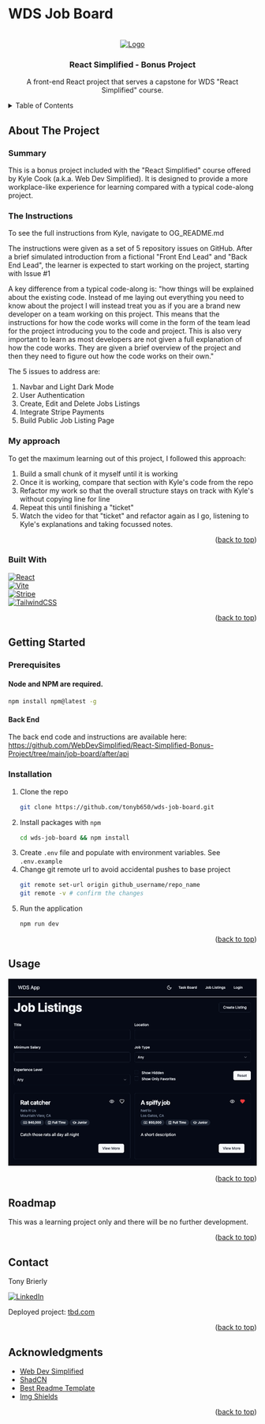 # WDS Job Board
<a id="readme-top"></a>
<!-- PROJECT LOGO -->
<br />
<div align="center">
  <a href="https://courses.webdevsimplified.com/">
    <img src="https://courses.webdevsimplified.com/content-assets/public/eyJhbGciOiJIUzI1NiJ9.eyJvYmplY3Rfa2V5IjoiY2IxbHg1eHJ4YXNvMnlocGl3cjg3cnUyamlteCIsImRvbWFpbiI6ImNvdXJzZXMud2ViZGV2c2ltcGxpZmllZC5jb20ifQ.sih852orbsVSqbH_Ks85JUnpFSN_KbXaS39KKMM_WhM" alt="Logo" width="80" height="80">
  </a>

  <h3 align="center">React Simplified - Bonus Project </h3>

  <p align="center">
    A front-end React project that serves a capstone for WDS "React Simplified" course.
    <br />
  </p>
</div>


<!-- TABLE OF CONTENTS -->
<details>
  <summary>Table of Contents</summary>
  <ol>
    <li>
      <a href="#about-the-project">About The Project</a>
      <ul>
        <li><a href="#built-with">Built With</a></li>
      </ul>
    </li>
    <li>
      <a href="#getting-started">Getting Started</a>
      <ul>
        <li><a href="#prerequisites">Prerequisites</a></li>
        <li><a href="#installation">Installation</a></li>
      </ul>
    </li>
    <li><a href="#usage">Usage</a></li>
    <li><a href="#roadmap">Roadmap</a></li>
    <li><a href="#contact">Contact</a></li>
    <li><a href="#acknowledgments">Acknowledgments</a></li>
  </ol>
</details>



<!-- ABOUT THE PROJECT -->
## About The Project
### Summary
This is a bonus project included with the "React Simplified" course offered by Kyle Cook (a.k.a. Web Dev Simplified). It is designed to provide a more workplace-like experience for learning compared with a typical code-along project.
### The Instructions
To see the full instructions from Kyle, navigate to OG_README.md

The instructions were given as a set of 5 repository issues on GitHub. After a brief simulated introduction from a fictional "Front End Lead" and "Back End Lead", the learner is expected to start working on the project, starting with Issue #1 

A key difference from a typical code-along is: "how things will be explained about the existing code. Instead of me laying out everything you need to know about the project I will instead treat you as if you are a brand new developer on a team working on this project. This means that the instructions for how the code works will come in the form of the team lead for the project introducing you to the code and project. This is also very important to learn as most developers are not given a full explanation of how the code works. They are given a brief overview of the project and then they need to figure out how the code works on their own."

The 5 issues to address are:
1. Navbar and Light Dark Mode
2. User Authentication
3. Create, Edit and Delete Jobs Listings
4. Integrate Stripe Payments
5. Build Public Job Listing Page

### My approach
To get the maximum learning out of this project, I followed this approach:
1) Build a small chunk of it myself until it is working
2) Once it is working, compare that section with Kyle's code from the repo
3) Refactor my work so that the overall structure stays on track with Kyle's without copying line for line
4) Repeat this until finishing a "ticket"
5) Watch the video for that "ticket" and refactor again as I go, listening to Kyle's explanations and taking focussed notes.

<p align="right">(<a href="#readme-top">back to top</a>)</p>

### Built With
[![React][React.js]][React-url]\
[![Vite][Vite.dev]][Vite-url]\
[![Stripe][Stripe.com]][Stripe-url]\
[![TailwindCSS][TailwindCSS.com]][Tailwind-url]


<p align="right">(<a href="#readme-top">back to top</a>)</p>



<!-- GETTING STARTED -->
## Getting Started

### Prerequisites

#### Node and NPM are required.
  ```sh
  npm install npm@latest -g
  ```

#### Back End
The back end code and instructions are available here: https://github.com/WebDevSimplified/React-Simplified-Bonus-Project/tree/main/job-board/after/api

### Installation
1. Clone the repo
   ```sh
   git clone https://github.com/tonyb650/wds-job-board.git
   ```
2. Install packages with `npm`
   ```sh
   cd wds-job-board && npm install
   ```
3. Create `.env` file and populate with environment variables. See `.env.example`
4. Change git remote url to avoid accidental pushes to base project
   ```sh
   git remote set-url origin github_username/repo_name
   git remote -v # confirm the changes
   ```
5. Run the application
   ```sh
   npm run dev
   ```

<p align="right">(<a href="#readme-top">back to top</a>)</p>



<!-- USAGE EXAMPLES -->
## Usage

![Public Job Listings Screen Shot][public-job-listings-screenshot]

<p align="right">(<a href="#readme-top">back to top</a>)</p>



<!-- ROADMAP -->
## Roadmap

This was a learning project only and there will be no further development.

<p align="right">(<a href="#readme-top">back to top</a>)</p>


<!-- CONTACT -->
## Contact

Tony Brierly

[![LinkedIn][linkedin-shield]][linkedin-url]

Deployed project: [tbd.com](https://tbd.com)

<p align="right">(<a href="#readme-top">back to top</a>)</p>



<!-- ACKNOWLEDGMENTS -->
## Acknowledgments
* [Web Dev Simplified](https://courses.webdevsimplified.com/)
* [ShadCN](https://ui.shadcn.com/)
* [Best Readme Template](https://github.com/othneildrew/Best-README-Template)
* [Img Shields](https://shields.io)

<p align="right">(<a href="#readme-top">back to top</a>)</p>



<!-- MARKDOWN LINKS & IMAGES -->
<!-- https://www.markdownguide.org/basic-syntax/#reference-style-links -->

[public-job-listings-screenshot]: public/public_job_listings_screenshot.png

[linkedin-shield]: https://img.shields.io/badge/-LinkedIn-black.svg?style=for-the-badge&logo=linkedin&colorB=555
[linkedin-url]: https://linkedin.com/in/tony-brierly

[React.js]: https://img.shields.io/badge/React-20232A?style=for-the-badge&logo=react&logoColor=61DAFB
[React-url]: https://reactjs.org/

[Vite.dev]: https://img.shields.io/badge/Vite-35495E?style=for-the-badge&logo=vite&logoColor=8280ff
[Vite-url]: https://vite.dev/

[Stripe.com]: https://img.shields.io/badge/Stripe-20232A?style=for-the-badge&logo=stripe&logoColor=635BFF
[Stripe-url]: https://stripe.com/

[TailwindCSS.com]: https://img.shields.io/badge/tailwindcss-041f30?style=for-the-badge&logo=tailwindcss&logoColor=00bcff
[Tailwind-url]: https://tailwindcss.com
